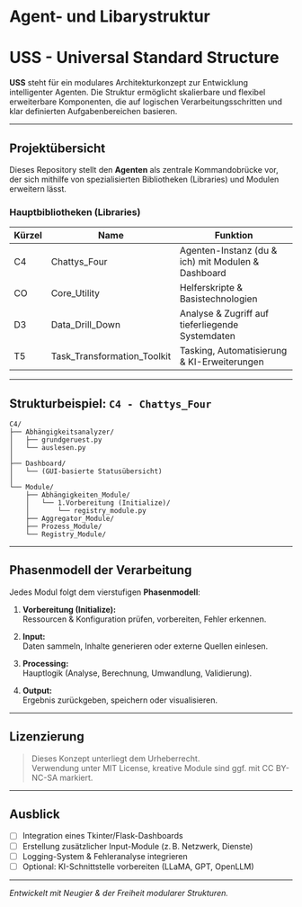 # Agent- und Libarystruktur

# USS - Universal Standard Structure

**USS** steht für ein modulares Architekturkonzept zur Entwicklung intelligenter Agenten. Die Struktur ermöglicht skalierbare und flexibel erweiterbare Komponenten, die auf logischen Verarbeitungsschritten und klar definierten Aufgabenbereichen basieren.

---

## Projektübersicht

Dieses Repository stellt den **Agenten** als zentrale Kommandobrücke vor, der sich mithilfe von spezialisierten Bibliotheken (Libraries) und Modulen erweitern lässt.

### Hauptbibliotheken (Libraries)

| Kürzel | Name                        | Funktion                                               |
|--------|-----------------------------|--------------------------------------------------------|
| C4     | Chattys_Four                | Agenten-Instanz (du & ich) mit Modulen & Dashboard     |
| CO     | Core_Utility                | Helferskripte & Basistechnologien                      |
| D3     | Data_Drill_Down             | Analyse & Zugriff auf tieferliegende Systemdaten       |
| T5     | Task_Transformation_Toolkit | Tasking, Automatisierung & KI-Erweiterungen            |

---

## Strukturbeispiel: `C4 - Chattys_Four`

```plaintext
C4/
├── Abhängigkeitsanalyzer/
│   ├── grundgeruest.py
│   └── auslesen.py
│
├── Dashboard/
│   └── (GUI-basierte Statusübersicht)
│
└── Module/
    ├── Abhängigkeiten_Module/
    │   └── 1.Vorbereitung (Initialize)/
    │       └── registry_module.py
    ├── Aggregator_Module/
    ├── Prozess_Module/
    └── Registry_Module/
```

---

## Phasenmodell der Verarbeitung

Jedes Modul folgt dem vierstufigen **Phasenmodell**:

1. **Vorbereitung (Initialize):**  
   Ressourcen & Konfiguration prüfen, vorbereiten, Fehler erkennen.

2. **Input:**  
   Daten sammeln, Inhalte generieren oder externe Quellen einlesen.

3. **Processing:**  
   Hauptlogik (Analyse, Berechnung, Umwandlung, Validierung).

4. **Output:**  
   Ergebnis zurückgeben, speichern oder visualisieren.

---

## Lizenzierung

> Dieses Konzept unterliegt dem Urheberrecht.  
> Verwendung unter MIT License, kreative Module sind ggf. mit CC BY-NC-SA markiert.

---

## Ausblick

- [ ] Integration eines Tkinter/Flask-Dashboards  
- [ ] Erstellung zusätzlicher Input-Module (z. B. Netzwerk, Dienste)  
- [ ] Logging-System & Fehleranalyse integrieren  
- [ ] Optional: KI-Schnittstelle vorbereiten (LLaMA, GPT, OpenLLM)

---

*Entwickelt mit Neugier & der Freiheit modularer Strukturen.*
